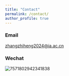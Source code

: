```yaml
---
title: "Contact"
permalink: /contact/
author_profile: true
---
```


<!-- ### Address
Office 617 \
Huxley Building \
180 Queen's Gate, South Kensington \
London SW7 2AZ \
UK

### Email
[firstname].[lastname]16 [at] imperial.ac.uk -->


### Email
zhangzhiheng2024@ia.ac.cn

### Wechat

![7571802942341838](https://github.com/user-attachments/assets/3292c162-78e1-440c-8f49-368ef0b30210)




